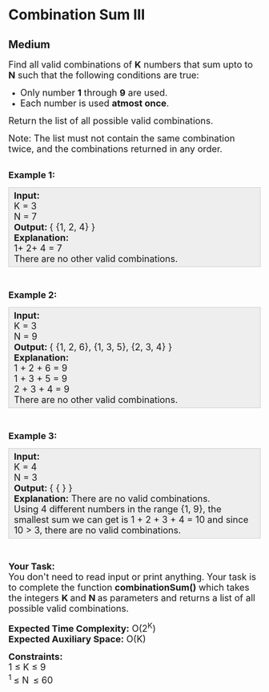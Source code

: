 # Combination Sum III
## Medium
<div class="problems_problem_content__Xm_eO"><p><span style="font-size:18px">Find all valid combinations of <strong>K</strong>&nbsp;numbers that sum upto to <strong>N</strong> such that the following conditions are true:</span></p>

<ul>
	<li><span style="font-size:18px">Only&nbsp;number <strong>1</strong> through <strong>9</strong> are used.</span></li>
	<li><span style="font-size:18px">Each number is used <strong>atmost once</strong>.</span></li>
</ul>

<p><span style="font-size:18px">Return the list of all possible valid combinations.</span></p>

<p><span style="font-size:18px">Note: The list must not contain the same combination twice, and the combinations returned in any order.</span><br>
&nbsp;</p>

<p><span style="font-size:18px"><strong>Example 1:</strong></span></p>

<div style="--darkreader-inline-bgcolor: #1f2123; --darkreader-inline-bgimage: initial; --darkreader-inline-border-bottom: #444a4b; --darkreader-inline-border-left: #444a4b; --darkreader-inline-border-right: #444a4b; --darkreader-inline-border-top: #444a4b; background: rgb(238, 238, 238); border: 1px solid rgb(204, 204, 204); padding: 5px 10px;" data-darkreader-inline-bgimage="" data-darkreader-inline-bgcolor="" data-darkreader-inline-border-top="" data-darkreader-inline-border-right="" data-darkreader-inline-border-bottom="" data-darkreader-inline-border-left=""><span style="font-size:18px"><strong>Input:</strong><br>
K = 3<br>
N = 7<br>
<strong>Output:&nbsp;</strong>{ {1, 2, 4} }<br>
<strong>Explanation:</strong>&nbsp;<br>
1+ 2+ 4 = 7<br>
There are no other valid combinations.</span></div>

<p>&nbsp;</p>

<p><span style="font-size:18px"><strong>Example 2:</strong></span></p>

<div style="--darkreader-inline-bgcolor: #1f2123; --darkreader-inline-bgimage: initial; --darkreader-inline-border-bottom: #444a4b; --darkreader-inline-border-left: #444a4b; --darkreader-inline-border-right: #444a4b; --darkreader-inline-border-top: #444a4b; background: rgb(238, 238, 238); border: 1px solid rgb(204, 204, 204); padding: 5px 10px;" data-darkreader-inline-bgimage="" data-darkreader-inline-bgcolor="" data-darkreader-inline-border-top="" data-darkreader-inline-border-right="" data-darkreader-inline-border-bottom="" data-darkreader-inline-border-left=""><span style="font-size:18px"><strong>Input:</strong><br>
K = 3<br>
N = 9<br>
<strong>Output:&nbsp;</strong>{ {1, 2, 6}, {1, 3, 5}, {2, 3, 4}&nbsp;}<br>
<strong>Explanation:</strong>&nbsp;<br>
1 + 2 + 6 = 9<br>
1 + 3&nbsp;+ 5&nbsp;= 9<br>
2 + 3&nbsp;+ 4&nbsp;= 9<br>
There are no other valid combinations.</span></div>

<p>&nbsp;</p>

<p><span style="font-size:18px"><strong>Example 3:</strong></span></p>

<div style="--darkreader-inline-bgcolor: #1f2123; --darkreader-inline-bgimage: initial; --darkreader-inline-border-bottom: #444a4b; --darkreader-inline-border-left: #444a4b; --darkreader-inline-border-right: #444a4b; --darkreader-inline-border-top: #444a4b; background: rgb(238, 238, 238); border: 1px solid rgb(204, 204, 204); padding: 5px 10px;" data-darkreader-inline-bgimage="" data-darkreader-inline-bgcolor="" data-darkreader-inline-border-top="" data-darkreader-inline-border-right="" data-darkreader-inline-border-bottom="" data-darkreader-inline-border-left=""><span style="font-size:18px"><strong>Input:</strong><br>
K = 4<br>
N = 3<br>
<strong>Output:&nbsp;</strong>{ { } }<br>
<strong>Explanation:</strong>&nbsp;There are no valid combinations.<br>
Using 4 different numbers in the range {1, 9}, the smallest sum we can get is 1 + 2 + 3 + 4 = 10 and since 10 &gt; 3, there are no valid combinations.</span></div>

<p>&nbsp;</p>

<p><span style="font-size:18px"><strong>Your Task:</strong><br>
You don't need to read input or print anything. Your task is to complete the function <strong>combinationSum</strong><strong>()</strong>&nbsp;which takes the&nbsp;integers <strong>K&nbsp;</strong>and <strong>N&nbsp;</strong>as parameters and returns a list of all possible valid combinations.</span></p>

<p><span style="font-size:18px"><strong>Expected Time Complexity:</strong>&nbsp;O(2<sup>K</sup>)<br>
<strong>Expected Auxiliary Space:</strong>&nbsp;O(K)</span></p>

<p><span style="font-size:18px"><strong>Constraints:</strong><br>
1 ≤ K&nbsp;≤ 9<br>
<sup>1&nbsp;</sup>≤ N<sub>&nbsp;&nbsp;</sub>≤ 60</span></p>
</div>
